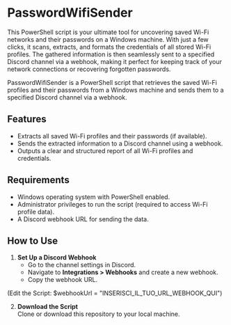 # PasswordWifiSender
This PowerShell script is your ultimate tool for uncovering saved Wi-Fi networks and their passwords on a Windows machine. With just a few clicks, it scans, extracts, and formats the credentials of all stored Wi-Fi profiles. The gathered information is then seamlessly sent to a specified Discord channel via a webhook, making it perfect for keeping track of your network connections or recovering forgotten passwords.


PasswordWifiSender is a PowerShell script that retrieves the saved Wi-Fi profiles and their passwords from a Windows machine and sends them to a specified Discord channel via a webhook.  

## Features  
- Extracts all saved Wi-Fi profiles and their passwords (if available).  
- Sends the extracted information to a Discord channel using a webhook.  
- Outputs a clear and structured report of all Wi-Fi profiles and credentials.  

## Requirements  
- Windows operating system with PowerShell enabled.  
- Administrator privileges to run the script (required to access Wi-Fi profile data).  
- A Discord webhook URL for sending the data.  

## How to Use  

1. **Set Up a Discord Webhook**  
   - Go to the channel settings in Discord.  
   - Navigate to **Integrations > Webhooks** and create a new webhook.  
   - Copy the webhook URL.


  (Edit the Script: $webhookUrl = "INSERISCI_IL_TUO_URL_WEBHOOK_QUI")   

2. **Download the Script**  
   Clone or download this repository to your local machine.
